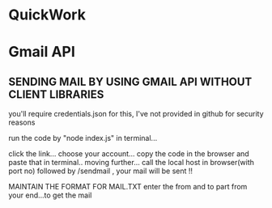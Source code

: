 # QuickWork
# Gmail API
<h2>SENDING MAIL BY USING GMAIL API WITHOUT CLIENT LIBRARIES</h3>
you'll require credentials.json for this, I've not provided in github for security reasons

   run the code by "node index.js" in terminal...
   
   click the link...
   choose your account...
   copy the code in the browser and paste that in terminal..
   moving further...
   call the local host in browser(with port no) followed by /sendmail ,
   your mail will be sent !!

   MAINTAIN THE FORMAT FOR MAIL.TXT
   enter the from and to part from your end...to get the mail
   
